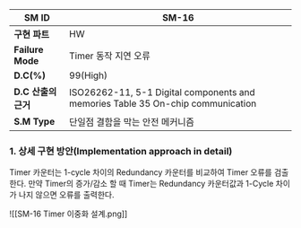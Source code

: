 
| **SM ID**          | SM-16                                                                           |
| ------------------ | ------------------------------------------------------------------------------- |
| **구현 파트**          | HW                                                                              |
| **Failure Mode**   | Timer 동작 지연 오류                                                                  |
| **D.C(%)**         | 99(High)                                                                        |
| **D.C** **산출의 근거** | ISO26262-11, 5-1 Digital components and memories Table 35 On-chip communication |
| **S.M Type**       | 단일점 결함을 막는 안전 메커니즘                                                              |
### 1. 상세 구현 방안(Implementation approach in detail)
Timer 카운터는 1-cycle 차이의 Redundancy 카운터를 비교하여 Timer 오류를 검출한다. 만약 Timer의 증가/감소 할 때 Timer는 Redundancy 카운터값과 1-Cycle 차이가 나지 않으면 오류를 출력한다.

![[SM-16 Timer 이중화 설계.png]]